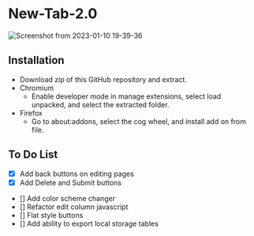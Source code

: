 # New-Tab-2.0
![Screenshot from 2023-01-10 19-39-36](https://user-images.githubusercontent.com/67752390/211712476-6e29d64e-cf11-4e8f-a5ca-60b7b6f0589e.png)
## Installation
  - Download zip of this GitHub repository and extract.
  - Chromium
    - Enable developer mode in manage extensions, select load unpacked, and select the extracted folder.
  - Firefox
    - Go to about:addons, select the cog wheel, and install add on from file.
## To Do List
  * [x] Add back buttons on editing pages
  * [x] Add Delete and Submit buttons
  * [] Add color scheme changer
  * [] Refactor edit column javascript
  * [] Flat style buttons
  * [] Add ability to export local storage tables
